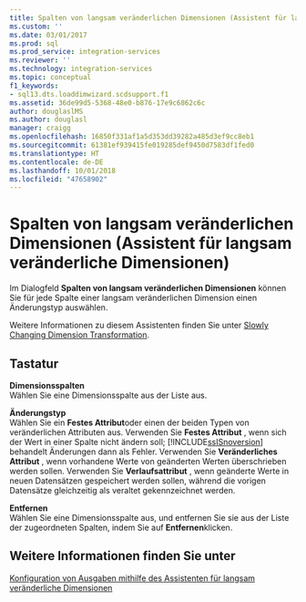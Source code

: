 ```yaml
---
title: Spalten von langsam veränderlichen Dimensionen (Assistent für langsam veränderliche Dimensionen) | Microsoft-Dokumentation
ms.custom: ''
ms.date: 03/01/2017
ms.prod: sql
ms.prod_service: integration-services
ms.reviewer: ''
ms.technology: integration-services
ms.topic: conceptual
f1_keywords:
- sql13.dts.loaddimwizard.scdsupport.f1
ms.assetid: 36de99d5-5368-48e0-b876-17e9c6862c6c
author: douglaslMS
ms.author: douglasl
manager: craigg
ms.openlocfilehash: 16850f331af1a5d353dd39282a485d3ef9cc8eb1
ms.sourcegitcommit: 61381ef939415fe019285def9450d7583df1fed0
ms.translationtype: HT
ms.contentlocale: de-DE
ms.lasthandoff: 10/01/2018
ms.locfileid: "47658902"
---
```

# <a name="slowly-changing-dimension-columns-slowly-changing-dimension-wizard"></a>Spalten von langsam veränderlichen Dimensionen (Assistent für langsam veränderliche Dimensionen)
  Im Dialogfeld **Spalten von langsam veränderlichen Dimensionen** können Sie für jede Spalte einer langsam veränderlichen Dimension einen Änderungstyp auswählen.  
  
 Weitere Informationen zu diesem Assistenten finden Sie unter [Slowly Changing Dimension Transformation](../../../integration-services/data-flow/transformations/slowly-changing-dimension-transformation.md).  
  
## <a name="options"></a>Tastatur  
 **Dimensionsspalten**  
 Wählen Sie eine Dimensionsspalte aus der Liste aus.  
  
 **Änderungstyp**  
 Wählen Sie ein **Festes Attribut**oder einen der beiden Typen von veränderlichen Attributen aus. Verwenden Sie **Festes Attribut** , wenn sich der Wert in einer Spalte nicht ändern soll; [!INCLUDE[ssISnoversion](../../../includes/ssisnoversion-md.md)] behandelt Änderungen dann als Fehler. Verwenden Sie **Veränderliches Attribut** , wenn vorhandene Werte von geänderten Werten überschrieben werden sollen. Verwenden Sie **Verlaufsattribut** , wenn geänderte Werte in neuen Datensätzen gespeichert werden sollen, während die vorigen Datensätze gleichzeitig als veraltet gekennzeichnet werden.  
  
 **Entfernen**  
 Wählen Sie eine Dimensionsspalte aus, und entfernen Sie sie aus der Liste der zugeordneten Spalten, indem Sie auf **Entfernen**klicken.  
  
## <a name="see-also"></a>Weitere Informationen finden Sie unter  
 [Konfiguration von Ausgaben mithilfe des Assistenten für langsam veränderliche Dimensionen](../../../integration-services/data-flow/transformations/configure-outputs-using-the-slowly-changing-dimension-wizard.md)  
  
  
